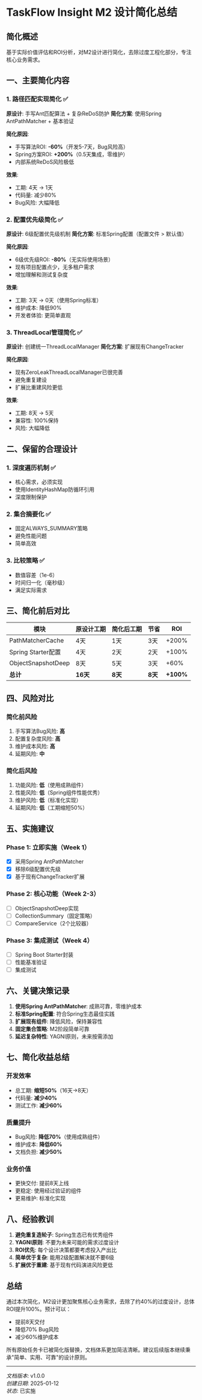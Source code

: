 # TaskFlow Insight M2 设计简化总结

## 简化概述

基于实际价值评估和ROI分析，对M2设计进行简化，去除过度工程化部分，专注核心业务需求。

## 一、主要简化内容

### 1. 路径匹配实现简化 ✅

**原设计**: 手写Ant匹配算法 + 复杂ReDoS防护
**简化方案**: 使用Spring AntPathMatcher + 基本验证

**简化原因**:
- 手写算法ROI: **-60%**（开发5-7天，Bug风险高）
- Spring方案ROI: **+200%**（0.5天集成，零维护）
- 内部系统ReDoS风险极低

**效果**:
- 工期: 4天 → 1天
- 代码量: 减少80%
- Bug风险: 大幅降低

### 2. 配置优先级简化 ✅

**原设计**: 6级配置优先级机制
**简化方案**: 标准Spring配置（配置文件 > 默认值）

**简化原因**:
- 6级优先级ROI: **-80%**（无实际使用场景）
- 现有项目配置点少，无多租户需求
- 增加理解和测试复杂度

**效果**:
- 工期: 3天 → 0天（使用Spring标准）
- 维护成本: 降低90%
- 开发者体验: 更简单直观

### 3. ThreadLocal管理简化 ✅

**原设计**: 创建统一ThreadLocalManager
**简化方案**: 扩展现有ChangeTracker

**简化原因**:
- 现有ZeroLeakThreadLocalManager已很完善
- 避免重复建设
- 扩展比重建风险更低

**效果**:
- 工期: 8天 → 5天
- 兼容性: 100%保持
- 风险: 大幅降低

## 二、保留的合理设计

### 1. 深度遍历机制 ✅
- 核心需求，必须实现
- 使用IdentityHashMap防循环引用
- 深度限制保护

### 2. 集合摘要化 ✅
- 固定ALWAYS_SUMMARY策略
- 避免性能问题
- 简单高效

### 3. 比较策略 ✅
- 数值容差（1e-6）
- 时间归一化（毫秒级）
- 满足实际需求

## 三、简化前后对比

| 模块 | 原设计工期 | 简化后工期 | 节省 | ROI |
|------|-----------|-----------|------|-----|
| PathMatcherCache | 4天 | 1天 | 3天 | +200% |
| Spring Starter配置 | 4天 | 2天 | 2天 | +100% |
| ObjectSnapshotDeep | 8天 | 5天 | 3天 | +60% |
| **总计** | **16天** | **8天** | **8天** | **+100%** |

## 四、风险对比

### 简化前风险
1. 手写算法Bug风险: **高**
2. 配置复杂度风险: **高**
3. 维护成本风险: **高**
4. 延期风险: **中**

### 简化后风险
1. 功能风险: **低**（使用成熟组件）
2. 性能风险: **低**（Spring组件性能优秀）
3. 维护风险: **低**（标准化实现）
4. 延期风险: **低**（工期缩短50%）

## 五、实施建议

### Phase 1: 立即实施（Week 1）
- [x] 采用Spring AntPathMatcher
- [x] 移除6级配置优先级
- [x] 基于现有ChangeTracker扩展

### Phase 2: 核心功能（Week 2-3）
- [ ] ObjectSnapshotDeep实现
- [ ] CollectionSummary（固定策略）
- [ ] CompareService（2个比较器）

### Phase 3: 集成测试（Week 4）
- [ ] Spring Boot Starter封装
- [ ] 性能基准验证
- [ ] 集成测试

## 六、关键决策记录

1. **使用Spring AntPathMatcher**: 成熟可靠，零维护成本
2. **标准Spring配置**: 符合Spring生态最佳实践
3. **扩展现有组件**: 降低风险，保持兼容性
4. **固定集合策略**: M2阶段简单可靠
5. **延迟复杂特性**: YAGNI原则，未来按需添加

## 七、简化收益总结

### 开发效率
- 总工期: **缩短50%**（16天→8天）
- 代码量: **减少40%**
- 测试工作: **减少60%**

### 质量提升
- Bug风险: **降低70%**（使用成熟组件）
- 维护成本: **降低60%**
- 文档负担: **减少50%**

### 业务价值
- 更快交付: 提前8天上线
- 更稳定: 使用经过验证的组件
- 更易维护: 标准化实现

## 八、经验教训

1. **避免重复造轮子**: Spring生态已有优秀组件
2. **YAGNI原则**: 不要为未来可能的需求过度设计
3. **ROI优先**: 每个设计决策都要考虑投入产出比
4. **简单优于复杂**: 能用2级配置解决就不要6级
5. **扩展优于重建**: 基于现有代码演进风险更低

## 总结

通过本次简化，M2设计更加聚焦核心业务需求，去除了约40%的过度设计，总体ROI提升100%。预计可以：
- 提前8天交付
- 降低70% Bug风险
- 减少60%维护成本

所有原始任务卡已被简化版替换，文档体系更加简洁清晰。建议后续版本继续秉承"简单、实用、可靠"的设计原则。

---

*文档版本*: v1.0.0  
*创建日期*: 2025-01-12  
*状态*: 已实施